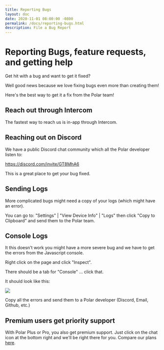 ```yaml
---
title: Reporting Bugs
layout: doc
date: 2020-11-01 08:00:00 -0800
permalink: /docs/reporting-bugs.html
description: File a Bug Report
---
```


# Reporting Bugs, feature requests, and getting help

Get hit with a bug and want to get it fixed?  

Well good news because we love fixing bugs even more than creating them!

Here's the best way to get it a fix from the Polar team!

## Reach out through Intercom

The fastest way to reach us is in-app through Intercom.

## Reaching out on Discord

We have a public Discord chat community which all the Polar developer listen to:

https://discord.com/invite/GT8MhA6

This is a great place to get your bug fixed.

## Sending Logs

More complicated bugs might need a copy of your logs (which might have an error).

You can go to: "Settings" | "View Device Info" | "Logs" then click "Copy to
Clipboard" and send them to the Polar team.

## Console Logs

It this doesn't work you might have a more severe bug and we have to get the
errors from the Javascript console.

Right click on the page and click "Inspect".

There should be a tab for "Console" ... click that.

It should look like this:

<img src="https://i.imgur.com/xYZnrMS.png">

Copy all the errors and send them to a Polar developer (Discord, Email, Github, etc.)

## Premium users get priority support
    
With Polar Plus or Pro, you also get premium support. Just click on the chat icon at the bottom right and we'll be right there for you. Compare our plans <a href="https://getpolarized.io/pricing/" target="_blank">here</a>.
